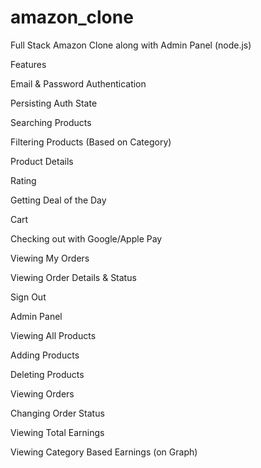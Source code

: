 # amazon_clone

Full Stack Amazon Clone along with Admin Panel (node.js)

Features

Email & Password Authentication

Persisting Auth State

Searching Products

Filtering Products (Based on Category)

Product Details

Rating

Getting Deal of the Day

Cart

Checking out with Google/Apple Pay

Viewing My Orders

Viewing Order Details & Status

Sign Out

Admin Panel

Viewing All Products

Adding Products

Deleting Products

Viewing Orders

Changing Order Status

Viewing Total Earnings

Viewing Category Based Earnings (on Graph)

